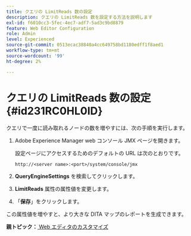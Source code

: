 ```yaml
---
title: クエリの LimitReads 数の設定
description: クエリの LimitReads 数を設定する方法を説明します
exl-id: f6010cc3-5fec-4ec7-adf7-5ad3c9bd8879
feature: Web Editor Configuration
role: Admin
level: Experienced
source-git-commit: 0513ecac38840a4cc649758bd1180edff1f8aed1
workflow-type: tm+mt
source-wordcount: '99'
ht-degree: 2%

---
```


# クエリの LimitReads 数の設定 {#id231RC0HL0ID}

クエリで一度に読み取れるノードの数を増やすには、次の手順を実行します。

1. Adobe Experience Manager web コンソール JMX ページを開きます。

   設定ページにアクセスするためのデフォルトの URL は次のとおりです。

   ```http
   http://<server name>:<port>/system/console/jmx
   ```

1. **QueryEngineSettings** を検索してクリックします。

1. **LimitReads** 属性の属性値を変更します。

1. 「**保存**」をクリックします。


この属性値を増やすと、より大きな DITA マップのレポートを生成できます。

**親トピック：**[ Web エディタのカスタマイズ ](conf-web-editor.md)
